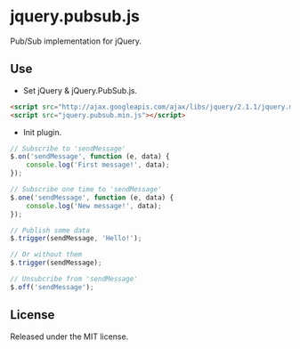 # jquery.pubsub.js

Pub/Sub implementation for jQuery.

## Use
- Set jQuery & jQuery.PubSub.js.
```html
<script src="http://ajax.googleapis.com/ajax/libs/jquery/2.1.1/jquery.min.js"></script>
<script src="jquery.pubsub.min.js"></script>
```

- Init plugin.
```javascript
// Subscribe to 'sendMessage'
$.on('sendMessage', function (e, data) {
    console.log('First message!', data);
});

// Subscribe one time to 'sendMessage'
$.one('sendMessage', function (e, data) {
    console.log('New message!', data);
});

// Publish some data
$.trigger(sendMessage, 'Hello!');

// Or without them
$.trigger(sendMessage);

// Unsubcribe from 'sendMessage'
$.off('sendMessage');
```

## License

Released under the MIT license.

